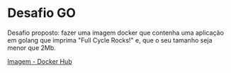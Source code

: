 # Desafio GO

Desafio proposto: fazer uma imagem docker que contenha uma aplicação em golang que imprima "Full Cycle Rocks!" e, que o seu tamanho seja menor que 2Mb.

[Imagem - Docker Hub](https://hub.docker.com/r/cortelucas/challenge-go)
